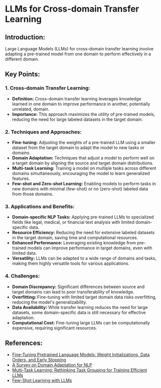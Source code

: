 # LLMs for Cross-domain Transfer Learning

## Introduction:
Large Language Models (LLMs) for cross-domain transfer learning involve adapting a pre-trained model from one domain to perform effectively in a different domain.

## Key Points:

### 1. Cross-domain Transfer Learning:
- **Definition:** Cross-domain transfer learning leverages knowledge learned in one domain to improve performance in another, potentially unrelated, domain.
- **Importance:** This approach maximizes the utility of pre-trained models, reducing the need for large labeled datasets in the target domain.

### 2. Techniques and Approaches:
- **Fine-tuning:** Adjusting the weights of a pre-trained LLM using a smaller dataset from the target domain to adapt the model to new tasks or domains.
- **Domain Adaptation:** Techniques that adjust a model to perform well on a target domain by aligning the source and target domain distributions.
- **Multi-task Learning:** Training a model on multiple tasks across different domains simultaneously, encouraging the model to learn generalized features.
- **Few-shot and Zero-shot Learning:** Enabling models to perform tasks in new domains with minimal (few-shot) or no (zero-shot) labeled data from those domains.

### 3. Applications and Benefits:
- **Domain-specific NLP Tasks:** Applying pre-trained LLMs to specialized fields like legal, medical, or financial text analysis with limited domain-specific data.
- **Resource Efficiency:** Reducing the need for extensive labeled datasets in the target domain, saving time and computational resources.
- **Enhanced Performance:** Leveraging existing knowledge from pre-trained models can improve performance in target domains, even with limited data.
- **Versatility:** LLMs can be adapted to a wide range of domains and tasks, making them highly versatile tools for various applications.

### 4. Challenges:
- **Domain Discrepancy:** Significant differences between source and target domains can lead to poor transferability of knowledge.
- **Overfitting:** Fine-tuning with limited target domain data risks overfitting, reducing the model's generalizability.
- **Data Availability:** While transfer learning reduces the need for large datasets, some domain-specific data is still necessary for effective adaptation.
- **Computational Cost:** Fine-tuning large LLMs can be computationally expensive, requiring significant resources.

## References:
- [Fine-Tuning Pretrained Language Models: Weight Initializations, Data Orders, and Early Stopping](https://arxiv.org/abs/2005.10636)
- [A Survey on Domain Adaptation for NLP](https://arxiv.org/abs/2007.01467)
- [Multi-Task Learning: Rethinking Task Grouping for Training Efficient LLMs](https://arxiv.org/abs/2007.05295)
- [Few-Shot Learning with LLMs](https://arxiv.org/abs/2006.08158)

